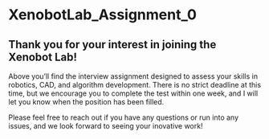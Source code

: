# XenobotLab_Assignment_0

## Thank you for your interest in joining the Xenobot Lab! 

Above you’ll find the interview assignment designed to assess your skills in robotics, CAD, and algorithm development. There is no strict deadline at this time, but we encourage you to complete the test within one week, and I will let you know when the position has been filled.

Please feel free to reach out if you have any questions or run into any issues, and we look forward to seeing your inovative work!